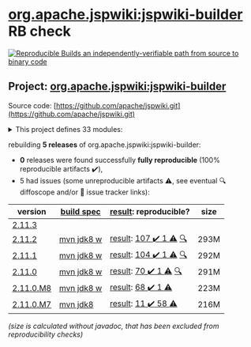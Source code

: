 [org.apache.jspwiki:jspwiki-builder](https://search.maven.org/artifact/org.apache.jspwiki/jspwiki-builder/) RB check
=======

[![Reproducible Builds](https://reproducible-builds.org/images/logos/rb.svg) an independently-verifiable path from source to binary code](https://reproducible-builds.org/)

## Project: [org.apache.jspwiki:jspwiki-builder](https://search.maven.org/artifact/org.apache.jspwiki/jspwiki-builder/)

Source code: [https://github.com/apache/jspwiki.git](https://github.com/apache/jspwiki.git)

<details><summary>This project defines 33 modules:</summary>

* [org.apache.jspwiki.it:jspwiki-it-builder](https://search.maven.org/artifact/org.apache.jspwiki.it/jspwiki-it-builder/)
* [org.apache.jspwiki.it:jspwiki-it-test-cma](https://search.maven.org/artifact/org.apache.jspwiki.it/jspwiki-it-test-cma/)
* [org.apache.jspwiki.it:jspwiki-it-test-cma-jdbc](https://search.maven.org/artifact/org.apache.jspwiki.it/jspwiki-it-test-cma-jdbc/)
* [org.apache.jspwiki.it:jspwiki-it-test-custom](https://search.maven.org/artifact/org.apache.jspwiki.it/jspwiki-it-test-custom/)
* [org.apache.jspwiki.it:jspwiki-it-test-custom-absolute-urls](https://search.maven.org/artifact/org.apache.jspwiki.it/jspwiki-it-test-custom-absolute-urls/)
* [org.apache.jspwiki.it:jspwiki-it-test-custom-jdbc](https://search.maven.org/artifact/org.apache.jspwiki.it/jspwiki-it-test-custom-jdbc/)
* [org.apache.jspwiki.it:jspwiki-selenide-tests](https://search.maven.org/artifact/org.apache.jspwiki.it/jspwiki-selenide-tests/)
* [org.apache.jspwiki.wikipages:jspwiki-wikipages-builder](https://search.maven.org/artifact/org.apache.jspwiki.wikipages/jspwiki-wikipages-builder/)
* [org.apache.jspwiki.wikipages:jspwiki-wikipages-de](https://search.maven.org/artifact/org.apache.jspwiki.wikipages/jspwiki-wikipages-de/)
* [org.apache.jspwiki.wikipages:jspwiki-wikipages-en](https://search.maven.org/artifact/org.apache.jspwiki.wikipages/jspwiki-wikipages-en/)
* [org.apache.jspwiki.wikipages:jspwiki-wikipages-es](https://search.maven.org/artifact/org.apache.jspwiki.wikipages/jspwiki-wikipages-es/)
* [org.apache.jspwiki.wikipages:jspwiki-wikipages-fi](https://search.maven.org/artifact/org.apache.jspwiki.wikipages/jspwiki-wikipages-fi/)
* [org.apache.jspwiki.wikipages:jspwiki-wikipages-fr](https://search.maven.org/artifact/org.apache.jspwiki.wikipages/jspwiki-wikipages-fr/)
* [org.apache.jspwiki.wikipages:jspwiki-wikipages-it](https://search.maven.org/artifact/org.apache.jspwiki.wikipages/jspwiki-wikipages-it/)
* [org.apache.jspwiki.wikipages:jspwiki-wikipages-nl](https://search.maven.org/artifact/org.apache.jspwiki.wikipages/jspwiki-wikipages-nl/)
* [org.apache.jspwiki.wikipages:jspwiki-wikipages-pt_BR](https://search.maven.org/artifact/org.apache.jspwiki.wikipages/jspwiki-wikipages-pt_BR/)
* [org.apache.jspwiki.wikipages:jspwiki-wikipages-ru](https://search.maven.org/artifact/org.apache.jspwiki.wikipages/jspwiki-wikipages-ru/)
* [org.apache.jspwiki.wikipages:jspwiki-wikipages-zh_CN](https://search.maven.org/artifact/org.apache.jspwiki.wikipages/jspwiki-wikipages-zh_CN/)
* [org.apache.jspwiki:jspwiki-210-adapters](https://search.maven.org/artifact/org.apache.jspwiki/jspwiki-210-adapters/)
* [org.apache.jspwiki:jspwiki-210-test-adaptees](https://search.maven.org/artifact/org.apache.jspwiki/jspwiki-210-test-adaptees/)
* [org.apache.jspwiki:jspwiki-api](https://search.maven.org/artifact/org.apache.jspwiki/jspwiki-api/)
* [org.apache.jspwiki:jspwiki-bom](https://search.maven.org/artifact/org.apache.jspwiki/jspwiki-bom/)
* [org.apache.jspwiki:jspwiki-bootstrap](https://search.maven.org/artifact/org.apache.jspwiki/jspwiki-bootstrap/)
* [org.apache.jspwiki:jspwiki-builder](https://search.maven.org/artifact/org.apache.jspwiki/jspwiki-builder/)
* [org.apache.jspwiki:jspwiki-cache](https://search.maven.org/artifact/org.apache.jspwiki/jspwiki-cache/)
* [org.apache.jspwiki:jspwiki-event](https://search.maven.org/artifact/org.apache.jspwiki/jspwiki-event/)
* [org.apache.jspwiki:jspwiki-kendra-searchprovider](https://search.maven.org/artifact/org.apache.jspwiki/jspwiki-kendra-searchprovider/)
* [org.apache.jspwiki:jspwiki-main](https://search.maven.org/artifact/org.apache.jspwiki/jspwiki-main/)
* [org.apache.jspwiki:jspwiki-markdown](https://search.maven.org/artifact/org.apache.jspwiki/jspwiki-markdown/)
* [org.apache.jspwiki:jspwiki-portable](https://search.maven.org/artifact/org.apache.jspwiki/jspwiki-portable/)
* [org.apache.jspwiki:jspwiki-tika-searchprovider](https://search.maven.org/artifact/org.apache.jspwiki/jspwiki-tika-searchprovider/)
* [org.apache.jspwiki:jspwiki-util](https://search.maven.org/artifact/org.apache.jspwiki/jspwiki-util/)
* [org.apache.jspwiki:jspwiki-war](https://search.maven.org/artifact/org.apache.jspwiki/jspwiki-war/)
</details>

rebuilding **5 releases** of org.apache.jspwiki:jspwiki-builder:
- **0** releases were found successfully **fully reproducible** (100% reproducible artifacts :heavy_check_mark:),
- 5 had issues (some unreproducible artifacts :warning:, see eventual :mag: diffoscope and/or :memo: issue tracker links):

| version | [build spec](/BUILDSPEC.md) | [result](https://reproducible-builds.org/docs/jvm/): reproducible? | size |
| -- | --------- | ------ | -- |
| [2.11.3](https://search.maven.org/artifact/org.apache.jspwiki/jspwiki-builder/2.11.3/pom) | | | |
| [2.11.2](https://search.maven.org/artifact/org.apache.jspwiki/jspwiki-builder/2.11.2/pom) | [mvn jdk8 w](jspwiki-2.11.2.buildspec) | [result](jspwiki-builder-2.11.2.buildinfo): [107 :heavy_check_mark:  1 :warning:](jspwiki-builder-2.11.2.buildcompare) [:mag:](jspwiki-builder-2.11.2.diffoscope) | 293M |
| [2.11.1](https://search.maven.org/artifact/org.apache.jspwiki/jspwiki-builder/2.11.1/pom) | [mvn jdk8 w](jspwiki-2.11.1.buildspec) | [result](jspwiki-builder-2.11.1.buildinfo): [104 :heavy_check_mark:  1 :warning:](jspwiki-builder-2.11.1.buildcompare) [:mag:](jspwiki-builder-2.11.1.diffoscope) | 292M |
| [2.11.0](https://search.maven.org/artifact/org.apache.jspwiki/jspwiki-builder/2.11.0/pom) | [mvn jdk8 w](jspwiki-2.11.0.buildspec) | [result](jspwiki-builder-2.11.0.buildinfo): [70 :heavy_check_mark:  1 :warning:](jspwiki-builder-2.11.0.buildcompare) [:mag:](jspwiki-builder-2.11.0.diffoscope) | 291M |
| [2.11.0.M8](https://search.maven.org/artifact/org.apache.jspwiki/jspwiki-builder/2.11.0.M8/pom) | [mvn jdk8 w](jspwiki-2.11.0.M8.buildspec) | [result](jspwiki-it-test-cma-jdbc-2.11.0.M8.buildinfo): [68 :heavy_check_mark:  1 :warning:](jspwiki-it-test-cma-jdbc-2.11.0.M8.buildcompare) | 223M |
| [2.11.0.M7](https://search.maven.org/artifact/org.apache.jspwiki/jspwiki-builder/2.11.0.M7/pom) | [mvn jdk8](jspwiki-2.11.0.M7.buildspec) | [result](jspwiki-it-test-cma-jdbc-2.11.0.M7.buildinfo): [11 :heavy_check_mark:  58 :warning:](jspwiki-it-test-cma-jdbc-2.11.0.M7.buildcompare) | 216M |

<i>(size is calculated without javadoc, that has been excluded from reproducibility checks)</i>
